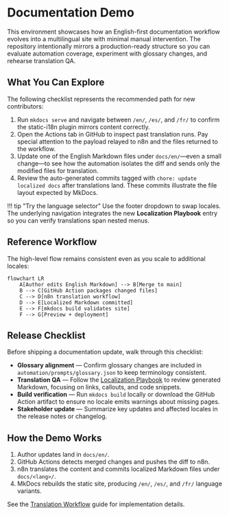 # Documentation Demo

This environment showcases how an English-first documentation workflow evolves into a multilingual site with minimal manual intervention. The repository intentionally mirrors a production-ready structure so you can evaluate automation coverage, experiment with glossary changes, and rehearse translation QA.

## What You Can Explore

The following checklist represents the recommended path for new contributors:

1. Run `mkdocs serve` and navigate between `/en/`, `/es/`, and `/fr/` to confirm the static-i18n plugin mirrors content correctly.
2. Open the Actions tab in GitHub to inspect past translation runs. Pay special attention to the payload relayed to n8n and the files returned to the workflow.
3. Update one of the English Markdown files under `docs/en/`—even a small change—to see how the automation isolates the diff and sends only the modified files for translation.
4. Review the auto-generated commits tagged with `chore: update localized docs` after translations land. These commits illustrate the file layout expected by MkDocs.

!!! tip "Try the language selector"
    Use the footer dropdown to swap locales. The underlying navigation integrates the new **Localization Playbook** entry so you can verify translations span nested menus.

## Reference Workflow

The high-level flow remains consistent even as you scale to additional locales:

```mermaid
flowchart LR
    A[Author edits English Markdown] --> B[Merge to main]
    B --> C[GitHub Action packages changed files]
    C --> D[n8n translation workflow]
    D --> E[Localized Markdown committed]
    E --> F[mkdocs build validates site]
    F --> G[Preview + deployment]
```

## Release Checklist

Before shipping a documentation update, walk through this checklist:

- **Glossary alignment** — Confirm glossary changes are included in `automation/prompts/glossary.json` to keep terminology consistent.
- **Translation QA** — Follow the [Localization Playbook](guides/localization-playbook.md) to review generated Markdown, focusing on links, callouts, and code snippets.
- **Build verification** — Run `mkdocs build` locally or download the GitHub Action artifact to ensure no locale emits warnings about missing pages.
- **Stakeholder update** — Summarize key updates and affected locales in the release notes or changelog.

## How the Demo Works

1. Author updates land in `docs/en/`.
2. GitHub Actions detects merged changes and pushes the diff to n8n.
3. n8n translates the content and commits localized Markdown files under `docs/<lang>/`.
4. MkDocs rebuilds the static site, producing `/en/`, `/es/`, and `/fr/` language variants.

See the [Translation Workflow](guides/translation-flow.md) guide for implementation details.
